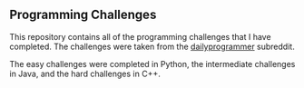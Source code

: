 Programming Challenges
----------------------

This repository contains all of the programming challenges that I have completed. The challenges were taken from the [dailyprogrammer](https://www.reddit.com/r/dailyprogrammer) subreddit.

The easy challenges were completed in Python, the intermediate challenges in Java, and the hard challenges in C++.
